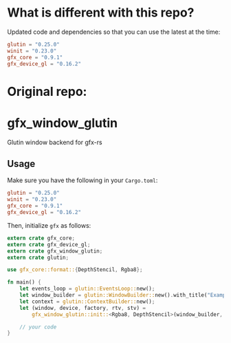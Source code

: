 # What is different with this repo?

Updated code and dependencies so that you can use the latest at the time:
```toml
glutin = "0.25.0"
winit = "0.23.0"
gfx_core = "0.9.1"
gfx_device_gl = "0.16.2"
```

# Original repo:

# gfx_window_glutin

Glutin window backend for gfx-rs

## Usage

Make sure you have the following in your `Cargo.toml`:

```toml
glutin = "0.25.0"
winit = "0.23.0"
gfx_core = "0.9.1"
gfx_device_gl = "0.16.2"
```

Then, initialize `gfx` as follows:

```rust
extern crate gfx_core;
extern crate gfx_device_gl;
extern crate gfx_window_glutin;
extern crate glutin;

use gfx_core::format::{DepthStencil, Rgba8};

fn main() {
    let events_loop = glutin::EventsLoop::new();
    let window_builder = glutin::WindowBuilder::new().with_title("Example".to_owned());
    let context = glutin::ContextBuilder::new();
    let (window, device, factory, rtv, stv) =
        gfx_window_glutin::init::<Rgba8, DepthStencil>(window_builder, context, &events_loop);

    // your code
}
```
